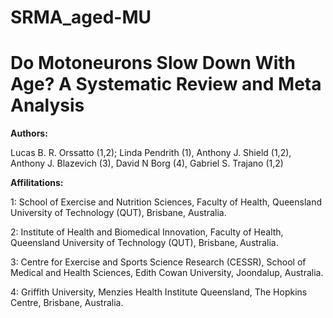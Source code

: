 # SRMA_aged-MU

# Do Motoneurons Slow Down With Age? A Systematic Review and Meta Analysis

**Authors:**

Lucas B. R. Orssatto (1,2); Linda Pendrith (1), Anthony J. Shield (1,2), Anthony J. Blazevich (3), David N Borg (4), Gabriel S. Trajano (1,2)

**Affilitations:**

1: School of Exercise and Nutrition Sciences, Faculty of Health, Queensland University of Technology (QUT), Brisbane, Australia.

2: Institute of Health and Biomedical Innovation, Faculty of Health, Queensland University of Technology (QUT), Brisbane, Australia.

3: Centre for Exercise and Sports Science Research (CESSR), School of Medical and Health Sciences, Edith Cowan University, Joondalup, Australia.

4: Griffith University, Menzies Health Institute Queensland, The Hopkins Centre, Brisbane, Australia. 

